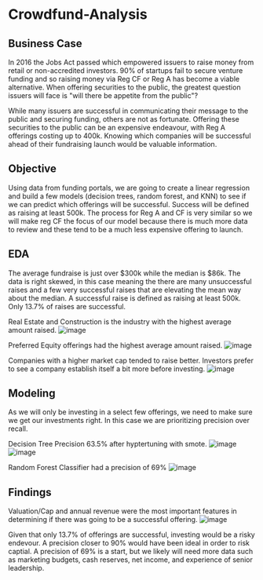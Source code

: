 # Crowdfund-Analysis
## Business Case

In 2016 the Jobs Act passed which empowered issuers to raise money from retail or non-accredited investors. 90% of startups fail to secure venture funding and so raising money via Reg CF or Reg A has become a viable alternative.  When offering securities to the public, the greatest question issuers will face is "will there be appetite from the public"?

While many issuers are successful in communicating their message to the public and securing funding, others are not as fortunate.  Offering these securities to the public can be an expensive endeavour, with Reg A offerings costing up to 400k.  Knowing which companies will be successful ahead of their fundraising launch would be valuable information.

## Objective

Using data from funding portals, we are going to create a linear regression and build a few models (decision trees, random forest, and KNN) to see if we can predict which offerings will be successful. Success will be defined as raising at least 500k. The process for Reg A and CF is very similar so we will make reg CF the focus of our model because there is much more data to review and these tend to be a much less expensive offering to launch.

## EDA

The average fundraise is just over $300k while the median is $86k.  The data is right skewed, in this case meaning the there are many unsuccessful raises and a few very successful raises that are elevating the mean way about the median.  A successful raise is defined as raising at least 500k.  Only 13.7% of raises are successful.

Real Estate and Construction is the industry with the highest average amount raised.
![image](https://user-images.githubusercontent.com/106030704/226972896-ddb2d772-13bf-4ca2-aaa0-19eda040150c.png)

Preferred Equity offerings had the highest average amount raised.
![image](https://user-images.githubusercontent.com/106030704/226978184-9b124bff-3645-4c29-bde7-a55633441114.png)

Companies with a higher market cap tended to raise better.  Investors prefer to see a company establish itself a bit more before investing.
![image](https://user-images.githubusercontent.com/106030704/226988448-90e6f86e-e524-4bef-a2d8-1e65fe678f68.png)

## Modeling

As we will only be investing in a select few offerings, we need to make sure we get our investments right.  In this case we are prioritizing precision over recall.

Decision Tree Precision 63.5% after hyptertuning with smote.
![image](https://user-images.githubusercontent.com/106030704/226989879-c256b07e-33a6-441e-9a44-2ffe4f35a9da.png)
![image](https://user-images.githubusercontent.com/106030704/226990168-2dcd621b-fb36-4ff1-87b4-43d9dada11a4.png)

Random Forest Classifier had a precision of 69%
![image](https://user-images.githubusercontent.com/106030704/226991130-a19509f4-49da-4814-9959-b7fd5787bc6d.png)

## Findings

Valuation/Cap and annual revenue were the most important features in determining if there was going to be a successful offering.
![image](https://user-images.githubusercontent.com/106030704/226991458-62b8d623-265d-42ca-95f8-8abff7a4c09e.png)

Given that only 13.7% of offerings are successful, investing would be a risky endevour.  A precision closer to 90% would have been ideal in order to risk captial.  A precision of 69% is a start, but we likely will need more data such as marketing budgets, cash reserves, net income, and experience of senior leadership.
